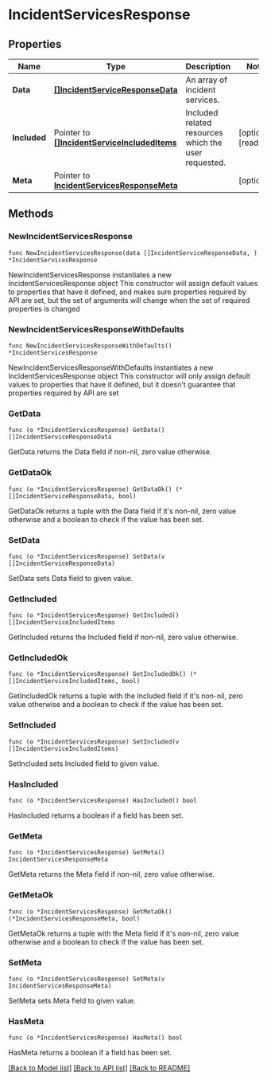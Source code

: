# IncidentServicesResponse

## Properties

Name | Type | Description | Notes
---- | ---- | ----------- | ------
**Data** | [**[]IncidentServiceResponseData**](IncidentServiceResponseData.md) | An array of incident services. | 
**Included** | Pointer to [**[]IncidentServiceIncludedItems**](IncidentServiceIncludedItems.md) | Included related resources which the user requested. | [optional] [readonly] 
**Meta** | Pointer to [**IncidentServicesResponseMeta**](IncidentServicesResponseMeta.md) |  | [optional] 

## Methods

### NewIncidentServicesResponse

`func NewIncidentServicesResponse(data []IncidentServiceResponseData, ) *IncidentServicesResponse`

NewIncidentServicesResponse instantiates a new IncidentServicesResponse object
This constructor will assign default values to properties that have it defined,
and makes sure properties required by API are set, but the set of arguments
will change when the set of required properties is changed

### NewIncidentServicesResponseWithDefaults

`func NewIncidentServicesResponseWithDefaults() *IncidentServicesResponse`

NewIncidentServicesResponseWithDefaults instantiates a new IncidentServicesResponse object
This constructor will only assign default values to properties that have it defined,
but it doesn't guarantee that properties required by API are set

### GetData

`func (o *IncidentServicesResponse) GetData() []IncidentServiceResponseData`

GetData returns the Data field if non-nil, zero value otherwise.

### GetDataOk

`func (o *IncidentServicesResponse) GetDataOk() (*[]IncidentServiceResponseData, bool)`

GetDataOk returns a tuple with the Data field if it's non-nil, zero value otherwise
and a boolean to check if the value has been set.

### SetData

`func (o *IncidentServicesResponse) SetData(v []IncidentServiceResponseData)`

SetData sets Data field to given value.


### GetIncluded

`func (o *IncidentServicesResponse) GetIncluded() []IncidentServiceIncludedItems`

GetIncluded returns the Included field if non-nil, zero value otherwise.

### GetIncludedOk

`func (o *IncidentServicesResponse) GetIncludedOk() (*[]IncidentServiceIncludedItems, bool)`

GetIncludedOk returns a tuple with the Included field if it's non-nil, zero value otherwise
and a boolean to check if the value has been set.

### SetIncluded

`func (o *IncidentServicesResponse) SetIncluded(v []IncidentServiceIncludedItems)`

SetIncluded sets Included field to given value.

### HasIncluded

`func (o *IncidentServicesResponse) HasIncluded() bool`

HasIncluded returns a boolean if a field has been set.

### GetMeta

`func (o *IncidentServicesResponse) GetMeta() IncidentServicesResponseMeta`

GetMeta returns the Meta field if non-nil, zero value otherwise.

### GetMetaOk

`func (o *IncidentServicesResponse) GetMetaOk() (*IncidentServicesResponseMeta, bool)`

GetMetaOk returns a tuple with the Meta field if it's non-nil, zero value otherwise
and a boolean to check if the value has been set.

### SetMeta

`func (o *IncidentServicesResponse) SetMeta(v IncidentServicesResponseMeta)`

SetMeta sets Meta field to given value.

### HasMeta

`func (o *IncidentServicesResponse) HasMeta() bool`

HasMeta returns a boolean if a field has been set.


[[Back to Model list]](../README.md#documentation-for-models) [[Back to API list]](../README.md#documentation-for-api-endpoints) [[Back to README]](../README.md)


